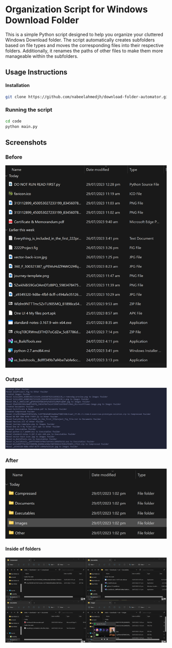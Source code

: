 # Organization Script for Windows Download Folder

This is a simple Python script designed to help you organize your cluttered Windows Download folder. The script automatically creates subfolders based on file types and moves the corresponding files into their respective folders. Additionally, it renames the paths of other files to make them more manageable within the subfolders.

## Usage Instructions

#### Installation

```bash
git clone https://github.com/nabeelahmedjh/download-folder-automator.git
```

### Running the script

```bash
cd code
python main.py
```

## Screenshots

### Before

![alt text](screenshots/before.png "Before")

### Output

![alt text](screenshots/output.png "Output")

### After

![alt text](screenshots/after.png "After")

#### Inside of folders

![alt text](screenshots/after2.png "Inside folders")
